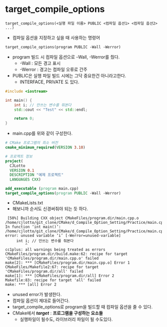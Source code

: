 # target_compile_options
```
target_compile_options(<실행 파일 이름> PUBLIC <컴파일 옵션1> <컴파일 옵션2> ...)
```
- 컴파일 옵션을 지정하고 싶을 때 사용하는 명령어

```
target_compile_options(program PUBLIC -Wall -Werror)
```
- program 빌드 시 컴파일 옵션으로 -Wall, -Werror를 줬다.
  - -Wall : 모든 경고 표시
  - -Werror : 경고는 컴파일 오류로 간주
- PUBLIC은 실행 파일 빌드 시에는 그닥 중요한건 아니라고한다.
  - INTERFACE, PRIVATE 도 있다.

```cpp
#include <iostream>

int main() {
    int i; // 안쓰는 변수를 줘본다
    std::cout << "Test" << std::endl;

    return 0;
}
```
- main.cpp를 위와 같이 구성한다.

```CMake
# CMake 프로그램의 최소 버전
cmake_minimum_required(VERSION 3.10)

# 프로젝트 정보
project(
  CJLotto
  VERSION 0.1
  DESCRIPTION "예제 프로젝트"
  LANGUAGES CXX)

add_executable (program main.cpp)
target_compile_options(program PUBLIC -Wall -Werror)
```
- CMakeLists.txt
- 해보니까 순서도 신경써줘야 되는 듯 하다.

```
 [50%] Building CXX object CMakeFiles/program.dir/main.cpp.o
/home/cjlotto/git_clone/CMake/d_Compile_Option_Setting/Practice/main.cpp: In function ‘int main()’:
/home/cjlotto/git_clone/CMake/d_Compile_Option_Setting/Practice/main.cpp:4:9: error: unused variable ‘i’ [-Werror=unused-variable]
     int i; // 안쓰는 변수를 줘본다
         ^
cc1plus: all warnings being treated as errors
CMakeFiles/program.dir/build.make:62: recipe for target 'CMakeFiles/program.dir/main.cpp.o' failed
make[2]: *** [CMakeFiles/program.dir/main.cpp.o] Error 1
CMakeFiles/Makefile2:67: recipe for target 'CMakeFiles/program.dir/all' failed
make[1]: *** [CMakeFiles/program.dir/all] Error 2
Makefile:83: recipe for target 'all' failed
make: *** [all] Error 2
```
- unused error가 발생한다.
- 컴파일 옵션이 제대로 들어간다.
- target_compile_options로 program을 빌드할 때 컴파일 옵션을 줄 수 있다.
- CMake에서 ***target*** : **프로그램을 구성하는 요소들**
  - 실행파일이 될수도, 라이브러리 파일이 될 수도있다.
